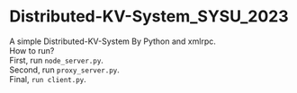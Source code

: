 # Distributed-KV-System_SYSU_2023
 A simple Distributed-KV-System By Python and xmlrpc.<br/>
 How to run?<br/>
 First, run `node_server.py`.<br/>
 Second, run `proxy_server.py`.<br/>
 Final, `run client.py`.<br/>
